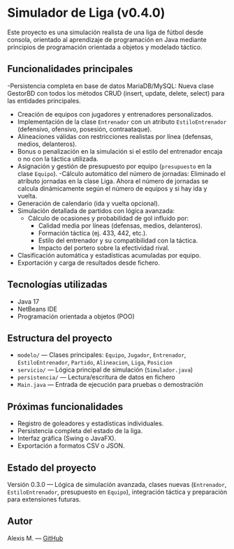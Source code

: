 # Simulador de Liga (v0.4.0)

Este proyecto es una simulación realista de una liga de fútbol desde consola, orientado al aprendizaje de programación en Java mediante principios de programación orientada a objetos y modelado táctico.

## Funcionalidades principales

-Persistencia completa en base de datos MariaDB/MySQL:
  Nueva clase GestorBD con todos los métodos CRUD (insert, update, delete, select) para las entidades principales. 
- Creación de equipos con jugadores y entrenadores personalizados.
- Implementación de la clase `Entrenador` con un atributo `EstiloEntrenador` (defensivo, ofensivo, posesión, contraataque).
- Alineaciones válidas con restricciones realistas por línea (defensas, medios, delanteros).
- Bonus o penalización en la simulación si el estilo del entrenador encaja o no con la táctica utilizada.
- Asignación y gestión de presupuesto por equipo (`presupuesto` en la clase `Equipo`).
-Cálculo automático del número de jornadas:
  Eliminado el atributo jornadas en la clase Liga. Ahora el número de jornadas se calcula dinámicamente según el número de equipos y si hay ida y vuelta.
- Generación de calendario (ida y vuelta opcional).
- Simulación detallada de partidos con lógica avanzada:
  - Cálculo de ocasiones y probabilidad de gol influido por:
    - Calidad media por líneas (defensas, medios, delanteros).
    - Formación táctica (ej. 433, 442, etc.).
    - Estilo del entrenador y su compatibilidad con la táctica.
    - Impacto del portero sobre la efectividad rival.
- Clasificación automática y estadísticas acumuladas por equipo.
- Exportación y carga de resultados desde fichero.

## Tecnologías utilizadas

- Java 17
- NetBeans IDE
- Programación orientada a objetos (POO)

## Estructura del proyecto

- `modelo/` — Clases principales: `Equipo`, `Jugador`, `Entrenador`, `EstiloEntrenador`, `Partido`, `Alineacion`, `Liga`, `Posicion`
- `servicio/` — Lógica principal de simulación (`Simulador.java`)
- `persistencia/` — Lectura/escritura de datos en fichero
- `Main.java` — Entrada de ejecución para pruebas o demostración

## Próximas funcionalidades

- Registro de goleadores y estadísticas individuales.
- Persistencia completa del estado de la liga.
- Interfaz gráfica (Swing o JavaFX).
- Exportación a formatos CSV o JSON.

## Estado del proyecto

Versión 0.3.0 — Lógica de simulación avanzada, clases nuevas (`Entrenador`, `EstiloEntrenador`, presupuesto en `Equipo`), integración táctica y preparación para extensiones futuras.

## Autor

Alexis M. — [GitHub](https://github.com/alexismr1988)
